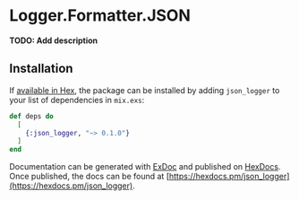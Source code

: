 # Logger.Formatter.JSON

**TODO: Add description**

## Installation

If [available in Hex](https://hex.pm/docs/publish), the package can be installed
by adding `json_logger` to your list of dependencies in `mix.exs`:

```elixir
def deps do
  [
    {:json_logger, "~> 0.1.0"}
  ]
end
```

Documentation can be generated with [ExDoc](https://github.com/elixir-lang/ex_doc)
and published on [HexDocs](https://hexdocs.pm). Once published, the docs can
be found at [https://hexdocs.pm/json_logger](https://hexdocs.pm/json_logger).

